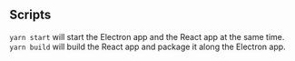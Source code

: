 

## Scripts
```yarn start``` will start the Electron app and the React app at the same time.  
```yarn build``` will build the React app and package it along the Electron app.
